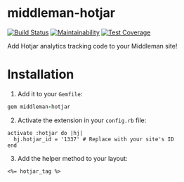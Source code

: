 # middleman-hotjar
[![Build Status](https://travis-ci.org/KieranHunt/middleman-hotjar.svg?branch=master)](https://travis-ci.org/KieranHunt/middleman-hotjar)
[![Maintainability](https://api.codeclimate.com/v1/badges/7cad0cb69b48743dca26/maintainability)](https://codeclimate.com/github/KieranHunt/middleman-hotjar/maintainability)
[![Test Coverage](https://api.codeclimate.com/v1/badges/7cad0cb69b48743dca26/test_coverage)](https://codeclimate.com/github/KieranHunt/middleman-hotjar/test_coverage)

Add Hotjar analytics tracking code to your Middleman site!

# Installation

1. Add it to your `Gemfile`:

```ruby
gem middleman-hotjar
```

2. Activate the extension in your `config.rb` file:

```erb
activate :hotjar do |hj|
  hj.hotjar_id = '1337' # Replace with your site's ID
end
```

3. Add the helper method to your layout:

```erb
<%= hotjar_tag %>
```
